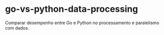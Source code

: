 # go-vs-python-data-processing
Comparar desempenho entre Go e Python no processamento e paralelismo com dados.
